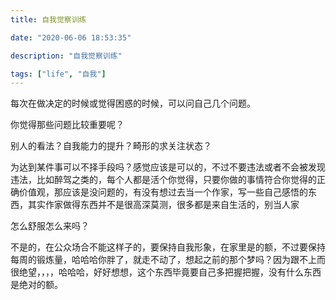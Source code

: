 ```yaml
---
title: 自我觉察训练

date: "2020-06-06 18:53:35"

description: "自我觉察训练"

tags: ["life", "自我"]
---
```


每次在做决定的时候或觉得困惑的时候，可以问自己几个问题。

你觉得那些问题比较重要呢？

别人的看法？自我能力的提升？畸形的求关注状态？

为达到某件事可以不择手段吗？感觉应该是可以的，不过不要违法或者不会被发现违法，比如醉驾之类的，每个人都是活个你觉得，只要你做的事情符合你觉得的正确价值观，那应该是没问题的，有没有想过去当一个作家，写一些自己感悟的东西，其实作家做得东西并不是很高深莫测，很多都是来自生活的，别当人家

怎么舒服怎么来吗？

不是的，在公众场合不能这样子的，要保持自我形象，在家里是的额，不过要保持每周的锻炼量，哈哈哈你胖了，就走不动了，想起之前的那个梦吗？因为跟不上而很绝望，，，，哈哈哈，好好想想，这个东西毕竟要自己多把握把握，没有什么东西是绝对的额。
